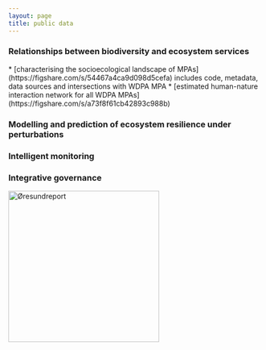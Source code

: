 ```yaml
---
layout: page
title: public data
---
```


<h3 id="WP1"> Relationships between biodiversity and ecosystem services </h3>
* [characterising the socioecological landscape of MPAs](https://figshare.com/s/54467a4ca9d098d5cefa) includes code, metadata, data sources and intersections with WDPA MPA
* [estimated human-nature interaction network for all WDPA MPAs](https://figshare.com/s/a73f8f61cb42893c988b) 

<h3 id="WP2"> Modelling and prediction of ecosystem resilience under perturbations </h3>

<h3 id="WP3"> Intelligent monitoring </h3>

<h3 id="WP4"> Integrative governance </h3>
<div class="grid-container">
    <div class="grid-item">
      <a href="https://findit.dtu.dk/en/catalog/63ce9f15357bfc1dda9e7f50" target="_blank">
        <img src="{{ '/assets/Øresundreport2023.png' | relative_url }}" alt="Øresundreport" style="width: 300px; height: auto;" >
      </a>
    </div>
 </div>
